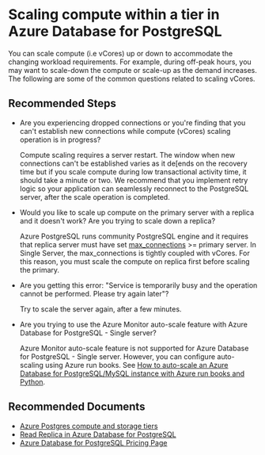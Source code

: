 <properties
    pageTitle="Error while scaling a resource in Azure Database for PostgreSQL"
    description="Error while scaling a resource in Azure Database for PostgreSQL"
    service="microsoft.dbforpostgresql"
    resource="servers"
    authors="sunilagarwal"
    ms.author="sunila"
    displayOrder="180"
    selfHelpType="generic"
    supportTopicIds="32790088"
    resourceTags="servers, databases"
    productPesIds="17067"
    cloudEnvironments="public, Fairfax, usnat, ussec"
    articleId="ad7c4493-8675-4ab0-9466-4ae8ff066ca4"
    	ownershipId="AzureData_AzureDatabaseforPostgreSQL"
/>

# Scaling compute within a tier in Azure Database for PostgreSQL

You can scale compute (i.e vCores) up or down to accommodate the changing workload requirements. For example, during off-peak hours, you may want to scale-down the compute or scale-up as the demand increases. The following are some of the common questions related to scaling vCores.

## **Recommended Steps**

* Are you experiencing dropped connections or you're finding that you can't establish new connections while compute (vCores) scaling operation is in progress?

    Compute scaling requires a server restart. The window when new connections can't be established varies as it de[ends on the recovery time but if you scale compute during low transactional activity time, it should take a minute or two. We recommend that you implement retry logic so your application can seamlessly reconnect to the PostgreSQL server, after the scale operation is completed.

* Would you like to scale up compute on the primary server with a replica and it doesn't work? Are you trying to scale down a replica?

    Azure PostgreSQL runs community PostgreSQL engine and it requires that replica server must have set [max_connections](https://www.postgresql.org/docs/current/runtime-config-connection.html) >= primary server. In Single Server, the max_connections is tightly coupled with vCores. For this reason, you must scale the compute on replica first before scaling the primary.

* Are you getting this error: "Service is temporarily busy and the operation cannot be performed. Please try again later"?

    Try to scale the server again, after a few minutes.

* Are you trying to use the Azure Monitor auto-scale feature with Azure Database for PostgreSQL - Single server? 

    Azure Monitor auto-scale feature is not supported for Azure Database for PostgreSQL - Single server. However, you can configure auto-scaling using Azure run books. See [How to auto-scale an Azure Database for PostgreSQL/MySQL instance with Azure run books and Python](https://techcommunity.microsoft.com/t5/Azure-Database-Support-Blog/How-to-auto-scale-an-Azure-Database-for-MySQL-PostgreSQL/ba-p/369177).

## **Recommended Documents**
* [Azure Postgres compute and storage tiers](https://docs.microsoft.com/azure/postgresql/concepts-pricing-tiers)<br>
* [Read Replica in Azure Database for PostgreSQL](https://docs.microsoft.com/azure/postgresql/concepts-read-replicas#replica-configuration/)<br>
* [Azure Database for PostgreSQL Pricing Page](https://azure.microsoft.com/pricing/details/postgresql/)